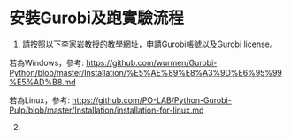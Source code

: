 # 安裝Gurobi及跑實驗流程

1. 請按照以下李家岩教授的教學網址，申請Gurobi帳號以及Gurobi license。

若為Windows，參考:
https://github.com/wurmen/Gurobi-Python/blob/master/Installation/%E5%AE%89%E8%A3%9D%E6%95%99%E5%AD%B8.md

若為Linux，參考:
https://github.com/PO-LAB/Python-Gurobi-Pulp/blob/master/Installation/installation-for-linux.md

2. 
